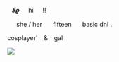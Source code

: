 ⠀𝝑𝝔⠀⠀hi⠀⠀!!

⠀⠀she / her⠀  ⠀fifteen⠀⠀  basic dni .

  cosplayer' ⠀&⠀ gal

<img src="https://i.pinimg.com/originals/21/9a/df/219adf59de796e6331c97eeec1f42a88.gif"/>
